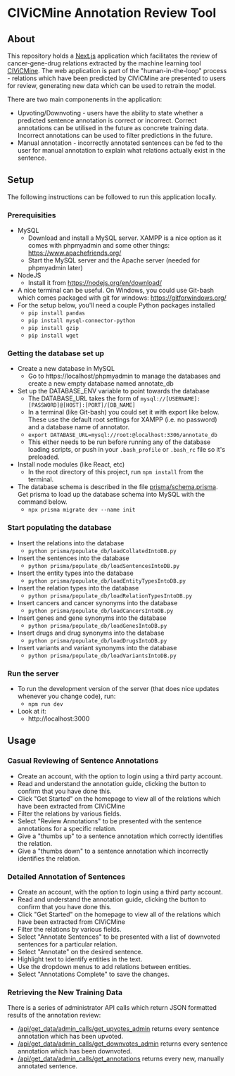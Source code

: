 # CIViCMine Annotation Review Tool

## About

This repository holds a [Next.js](https://nextjs.org/) application which facilitates the review of cancer-gene-drug relations extracted by the machine learning tool [CIViCMine](http://bionlp.bcgsc.ca/civicmine/). The web application is part of the "human-in-the-loop" process - relations which have been predicted by CIViCMine are presented to users for review, generating new data which can be used to retrain the model.

There are two main componenents in the application:

- Upvoting/Downvoting - users have the ability to state whether a predicted sentence annotation is correct or incorrect. Correct annotations can be utilised in the future as concrete training data. Incorrect annotations can be used to filter predictions in the future.
- Manual annotation - incorrectly annotated sentences can be fed to the user for manual annotation to explain what relations actually exist in the sentence.

## Setup

The following instructions can be followed to run this application locally.

### Prerequisities

- MySQL
  - Download and install a MySQL server. XAMPP is a nice option as it comes with phpmyadmin and some other things: https://www.apachefriends.org/
  - Start the MySQL server and the Apache server (needed for phpmyadmin later)
- NodeJS
  - Install it from https://nodejs.org/en/download/
- A nice terminal can be useful. On Windows, you could use Git-bash which comes packaged with git for windows: https://gitforwindows.org/
- For the setup below, you'll need a couple Python packages installed
  - `pip install pandas`
  - `pip install mysql-connector-python`
  - `pip install gzip`
  - `pip install wget`

### Getting the database set up

- Create a new database in MySQL
  - Go to https://localhost/phpmyadmin to manage the databases and create a new empty database named annotate_db
- Set up the DATABASE_ENV variable to point towards the database
  - The DATABASE_URL takes the form of `mysql://[USERNAME]:[PASSWORD]@[HOST]:[PORT]/[DB_NAME]`
  - In a terminal (like Git-bash) you could set it with export like below. These use the default root settings for XAMPP (i.e. no password) and a database name of annotator.
  - `export DATABASE_URL=mysql://root:@localhost:3306/annotate_db`
  - This either needs to be run before running any of the database loading scripts, or push in your `.bash_profile` or `.bash_rc` file so it's preloaded.
- Install node modules (like React, etc)
  - In the root directory of this project, run `npm install` from the terminal.
- The database schema is described in the file [prisma/schema.prisma](https://github.com/DavidONeill75101/annotation-correction-tool/blob/main/prisma/schema.prisma). Get prisma to load up the database schema into MySQL with the command below.
  - `npx prisma migrate dev --name init`

### Start populating the database

- Insert the relations into the database
  - `python prisma/populate_db/loadCollatedIntoDB.py`
- Insert the sentences into the database
  - `python prisma/populate_db/loadSentencesIntoDB.py`
- Insert the entity types into the database
  - `python prisma/populate_db/loadEntityTypesIntoDB.py`
- Insert the relation types into the database
  - `python prisma/populate_db/loadRelationTypesIntoDB.py`
- Insert cancers and cancer synonyms into the database
  - `python prisma/populate_db/loadCancersIntoDB.py`
- Insert genes and gene synonyms into the database
  - `python prisma/populate_db/loadGenesIntoDB.py`
- Insert drugs and drug synonyms into the database
  - `python prisma/populate_db/loadDrugsIntoDB.py`
- Insert variants and variant synonyms into the database
  - `python prisma/populate_db/loadVariantsIntoDB.py`

### Run the server

- To run the development version of the server (that does nice updates whenever you change code), run:
  - `npm run dev`
- Look at it:
  - http://localhost:3000

## Usage

### Casual Reviewing of Sentence Annotations

- Create an account, with the option to login using a third party account.
- Read and understand the annotation guide, clicking the button to confirm that you have done this.
- Click "Get Started" on the homepage to view all of the relations which have been extracted from CIViCMine
- Filter the relations by various fields.
- Select "Review Annotations" to be presented with the sentence annotations for a specific relation.
- Give a "thumbs up" to a sentence annotation which correctly identifies the relation.
- Give a "thumbs down" to a sentence annotation which incorrectly identifies the relation.

### Detailed Annotation of Sentences

- Create an account, with the option to login using a third party account.
- Read and understand the annotation guide, clicking the button to confirm that you have done this.
- Click "Get Started" on the homepage to view all of the relations which have been extracted from CIViCMine
- Filter the relations by various fields.
- Select "Annotate Sentences" to be presented with a list of downvoted sentences for a particular relation.
- Select "Annotate" on the desired sentence.
- Highlight text to identify entities in the text.
- Use the dropdown menus to add relations between entities.
- Select "Annotations Complete" to save the changes.

### Retrieving the New Training Data

There is a series of administrator API calls which return JSON formatted results of the annotation review:

- [/api/get_data/admin_calls/get_upvotes_admin](/api/get_data/admin_calls/get_upvotes_admin) returns every sentence annotation which has been upvoted.
- [/api/get_data/admin_calls/get_downvotes_admin](/api/get_data/admin_calls/get_downvotes_admin) returns every sentence annotation which has been downvoted.
- [/api/get_data/admin_calls/get_annotations](/api/get_data/admin_calls/get_annotations) returns every new, manually annotated sentence.
